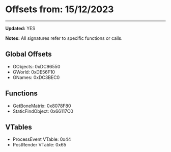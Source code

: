 # Offsets from: 15/12/2023

---

**Updated:** YES

**Notes:** All signatures refer to specific functions or calls.

## Global Offsets
- GObjects: 0xDC96550
- GWorld: 0xDE56F10
- GNames: 0xDC3BEC0

## Functions
- GetBoneMatrix: 0x8078F80
- StaticFindObject: 0x66117C0

## VTables
- ProcessEvent VTable: 0x44
- PostRender VTable: 0x65
